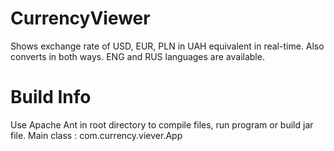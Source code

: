 # CurrencyViewer
Shows exchange rate of USD, EUR, PLN in UAH equivalent in real-time. Also converts in both ways.
ENG and RUS languages are available.
# Build Info
Use Apache Ant in root directory to compile files, run program or build jar file.
 Main class : com.currency.viever.App
